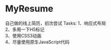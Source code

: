 # MyResume
自己做的线上简历，初次尝试
Tasks:
  1、响应式布局  
  2、多用一下H5标记    
  3、使用CSS3动画     
  4、尽量使用原生JavaScript代码
